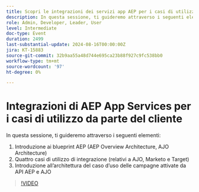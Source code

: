 ```yaml
---
title: Scopri le integrazioni dei servizi app AEP per i casi di utilizzo da parte dei clienti
description: In questa sessione, ti guideremo attraverso i seguenti elementi:1. Introduzione ai blueprint AEP (AEP Overview Architecture, AJO Architecture) 2. Quattro casi di utilizzo di integrazione (relativi a AJO, Marketo e Target)3. Introduzione all’architettura del caso d’uso delle campagne attivate da API AEP e AJO
role: Admin, Developer, Leader, User
level: Intermediate
doc-type: Event
duration: 2499
last-substantial-update: 2024-08-16T00:00:00Z
jira: KT-15883
source-git-commit: 32b9aa55a48d744e695ca23b88f927c9fc538bb0
workflow-type: tm+mt
source-wordcount: '97'
ht-degree: 0%

---
```



# Integrazioni di AEP App Services per i casi di utilizzo da parte del cliente

In questa sessione, ti guideremo attraverso i seguenti elementi:
1. Introduzione ai blueprint AEP (AEP Overview Architecture, AJO Architecture)
2. Quattro casi di utilizzo di integrazione (relativi a AJO, Marketo e Target)
3. Introduzione all’architettura del caso d’uso delle campagne attivate da API AEP e AJO

>[!VIDEO](https://video.tv.adobe.com/v/3432053/?learn=on)
